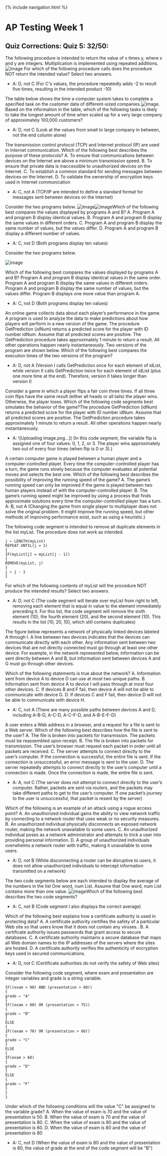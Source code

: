 {% include navigation.html %}

# AP Testing Week 1

## Quiz Corrections: Quiz 5: 32/50:

The following procedure is intended to return the value of x times y, where x and y are integers. Multiplication is implemented using repeated additions.![image](https://user-images.githubusercontent.com/85912486/167026146-294ae3f0-280a-40ee-bace-3d275e73cb14.png) For which of the following procedure calls does the procedure NOT return the intended value? Select two answers.
- A: D, not C (For C's values, the procedure repeatedly adds -2 to result five times, resulting in the intended product -10)

The table below shows the time a computer system takes to complete a specified task on the customer data of different-sized companies.![image](https://user-images.githubusercontent.com/85912486/167026298-caec8e47-9388-4e53-990b-8822037e7110.png). Based on the information in the table, which of the following tasks is likely to take the longest amount of time when scaled up for a very large company of approximately 100,000 customers?
- A: D, not C (Look at the values from small to large company in between, not the end column alone)

The transmission control protocol (TCP) and Internet protocol (IP) are used in Internet communication. Which of the following best describes the purpose of these protocols? A. To ensure that communications between devices on the Internet are above a minimum transmission speed. B. To ensure that private data is inaccessible to unauthorized devices on the Internet. C. To establish a common standard for sending messages between devices on the Internet. D. To validate the ownership of encryption keys used in Internet communication
- A: C, not A (TCP/IP are intended to define a standard format for messages sent between devices on the Internet)

Consider the two programs below. ![image](https://user-images.githubusercontent.com/85912486/167026780-83cf33f0-3063-45c2-a240-bcc39e009495.png)![image](https://user-images.githubusercontent.com/85912486/167026791-0f34edf1-e51e-485a-b643-f58c9bc3ebbf.png)Which of the following best compares the values displayed by programs A and B? A. Program A and program B display identical values. B. Program A and program B display the same values in different orders. C. Program A and program B display the same number of values, but the values differ. D. Program A and program B display a different number of values.
- A: C, not D (Both programs display ten values)

Consider the two programs below.

![image](https://user-images.githubusercontent.com/85912486/167027412-373e75f0-d2be-4579-8130-be356081eaac.png)

Which of the following best compares the values displayed by programs A and B? Program A and program B display identical values in the same order. Program A and program B display the same values in different orders. Program A and program B display the same number of values, but the values differ. Program B displays one more value than program A.
- A: C, not D (Both programs display ten values)

An online game collects data about each player’s performance in the game. A program is used to analyze the data to make predictions about how players will perform in a new version of the game. The procedure GetPrediction (idNum) returns a predicted score for the player with ID number idNum. Assume that all predicted scores are positive. The GetPrediction procedure takes approximately 1 minute to return a result. All other operations happen nearly instantaneously. Two versions of the program are shown below. Which of the following best compares the execution times of the two versions of the program?
- A: D, not A (Version I calls GetPrediction once for each element of idList, while version II calls GetPrediction twice for each element of idList (plus one more time at the end). Therefore, version II takes longer than version I)

Consider a game in which a player flips a fair coin three times. If all three coin flips have the same result (either all heads or all tails) the player wins. Otherwise, the player loses. Which of the following code segments best simulates the behavior of the game?The procedure GetPrediction (idNum) returns a predicted score for the player with ID number idNum. Assume that all predicted scores are positive. The GetPrediction procedure takes approximately 1 minute to return a result. All other operations happen nearly instantaneously.
- A: ![Uploading image.png…]( (In this code segment, the variable flip is assigned one of four values: 0, 1, 2, or 3. The player wins approximately two out of every four times (when flip is 0 or 3).)

A certain computer game is played between a human player and a computer-controlled player. Every time the computer-controlled player has a turn, the game runs slowly because the computer evaluates all potential moves and selects the best one. Which of the following best describes the possibility of improving the running speed of the game? A. The game’s running speed can only be improved if the game is played between two human players instead of with the computer-controlled player. B. The game’s running speed might be improved by using a process that finds approximate solutions every time the computer-controlled player has a turn.
A: B, not A (Changing the game from single player to multiplayer does not solve the original problem. It might improve the running speed, but other methods of improving performance exist, such as using a heuristic.)

The following code segment is intended to remove all duplicate elements in the list myList. The procedure does not work as intended.

    j ← LENGTH(myList)
    REPEAT UNTIL(j = 1)
    {
    IF(myList[j] = myList[j - 1])
    {
    REMOVE(myList, j)
    }
    j ← j - 1
    }

For which of the following contents of myList will the procedure NOT produce the intended results? Select two answers.
- A: D, not C (The code segment will iterate over myList from right to left, removing each element that is equal in value to the element immediately preceding it. For this list, the code segment will remove the sixth element (10), the fourth element (20), and the second element (10). This results in the list [10, 20, 10], which still contains duplicates)

The figure below represents a network of physically linked devices labeled A through I. A line between two devices indicates that the devices can communicate directly with each other. Any information sent between two devices that are not directly connected must go through at least one other device. For example, in the network represented below, information can be sent directly between A and B, but information sent between devices A and G must go through other devices.

Which of the following statements is true about the network? A. Information sent from device A to device D can use at most two unique paths. B. Information sent from device A to device I will pass through at most four other devices. C. If devices B and F fail, then device A will not be able to communicate with device G. D. If devices C and F fail, then device D will not be able to communicate with device H.
- A: C, not A (There are many possible paths between devices A and D, including A-B-D, A-C-D, A-C-F-D, and A-B-E-F-D)

A user enters a Web address in a browser, and a request for a file is sent to a Web server. Which of the following best describes how the file is sent to the user? A. The file is broken into packets for transmission. The packets must be reassembled upon receipt. B. The file is broken into packets for transmission. The user’s browser must request each packet in order until all packets are received. C. The server attempts to connect directly to the user’s computer. If the connection is successful, the entire file is sent. If the connection is unsuccessful, an error message is sent to the user. D. The server repeatedly attempts to connect directly to the user’s computer until a connection is made. Once the connection is made, the entire file is sent.
- A: A, not C (The server does not attempt to connect directly to the user’s computer. Rather, packets are sent via routers, and the packets may take different paths to get to the user’s computer. If one packet’s journey to the user is unsuccessful, that packet is resent by the server)

Which of the following is an example of an attack using a rogue access point? A. An unauthorized individual gains the ability to view network traffic by connecting to a network router that uses weak or no security measures. B. An unauthorized individual physically disconnects an exposed network router, making the network unavailable to some users. C. An unauthorized individual poses as a network administrator and attempts to trick a user into providing personal information. D. A group of unauthorized individuals overwhelms a network router with traffic, making it unavailable to some users.
- A: D, not B (While disconnecting a router can be disruptive to users, it does not allow unauthorized individuals to intercept information transmitted on a network)

The two code segments below are each intended to display the average of the numbers in the list One word, num List. Assume that One word, num List contains more than one value. ![image](https://user-images.githubusercontent.com/85912486/167028634-0d6aa498-8bd7-4208-8a21-d084d07a7669.png)Which of the following best describes the two code segments?
- A: C, not B (Code segment I also displays the correct average)

Which of the following best explains how a certificate authority is used in protecting data? A. A certificate authority certifies the safety of a particular Web site so that users know that it does not contain any viruses.. B. A certificate authority issues passwords that grant access to secure databases. C. A certificate authority maintains a secure database that maps all Web domain names to the IP addresses of the servers where the sites are hosted. D. A certificate authority verifies the authenticity of encryption keys used in secured communications.
- A: D, not C (Certificate authorities do not verify the safety of Web sites)

Consider the following code segment, where exam and presentation are integer variables and grade is a string variable.

    IF((exam > 90) AND (presentation > 80))
    {
    grade ← "A"
    }
    IF((exam > 80) OR (presentation > 75))
    {
    grade ← "B"
    }
    ELSE
    {
    IF((exam > 70) OR (presentation > 60))
    {
    grade ← "C"
    }
    ELSE
    {
    IF(exam > 60)
    {
    grade ← "D"
    }
    ELSE
    {
    grade ← "F"
    }
    }
    }

Under which of the following conditions will the value "C" be assigned to the variable grade? A. When the value of exam is 70 and the value of presentation is 50. B. When the value of exam is 70 and the value of presentation is 80. C. When the value of exam is 80 and the value of presentation is 60. D. When the value of exam is 80 and the value of presentation is 80
- A: C, not D (When the value of exam is 80 and the value of presentation is 80, the value of grade at the end of the code segment will be "B")

